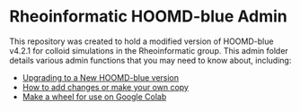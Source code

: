 # Rheoinformatic HOOMD-blue Admin

This repository was created to hold a modified version of HOOMD-blue v4.2.1 for colloid simulations in the Rheoinformatic group. This admin folder details various admin functions that you may need to know about, including:

* [Upgrading to a New HOOMD-blue version](/admin/upgrading-to-new-hoomdblue.md)
* [How to add changes or make your own copy](/admin/adding-changes.md)
* [Make a wheel for use on Google Colab](/admin/make-a-wheel.md)
